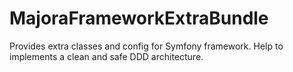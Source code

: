 # MajoraFrameworkExtraBundle
Provides extra classes and config for Symfony framework.
Help to implements a clean and safe DDD architecture.
